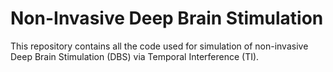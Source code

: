 # Non-Invasive Deep Brain Stimulation

This repository contains all the code used for simulation of non-invasive Deep Brain Stimulation (DBS) via Temporal Interference (TI).
